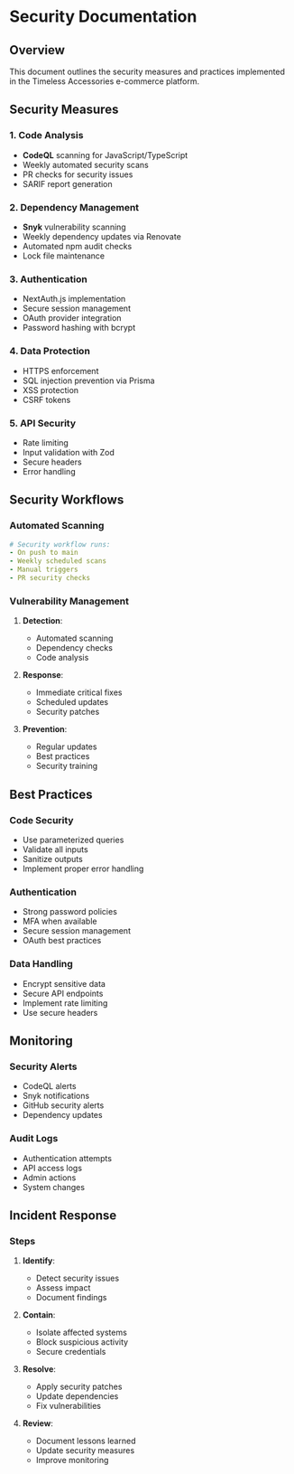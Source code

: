 # Security Documentation

## Overview
This document outlines the security measures and practices implemented in the Timeless Accessories e-commerce platform.

## Security Measures

### 1. Code Analysis
- **CodeQL** scanning for JavaScript/TypeScript
- Weekly automated security scans
- PR checks for security issues
- SARIF report generation

### 2. Dependency Management
- **Snyk** vulnerability scanning
- Weekly dependency updates via Renovate
- Automated npm audit checks
- Lock file maintenance

### 3. Authentication
- NextAuth.js implementation
- Secure session management
- OAuth provider integration
- Password hashing with bcrypt

### 4. Data Protection
- HTTPS enforcement
- SQL injection prevention via Prisma
- XSS protection
- CSRF tokens

### 5. API Security
- Rate limiting
- Input validation with Zod
- Secure headers
- Error handling

## Security Workflows

### Automated Scanning
```yaml
# Security workflow runs:
- On push to main
- Weekly scheduled scans
- Manual triggers
- PR security checks
```

### Vulnerability Management
1. **Detection**:
   - Automated scanning
   - Dependency checks
   - Code analysis

2. **Response**:
   - Immediate critical fixes
   - Scheduled updates
   - Security patches

3. **Prevention**:
   - Regular updates
   - Best practices
   - Security training

## Best Practices

### Code Security
- Use parameterized queries
- Validate all inputs
- Sanitize outputs
- Implement proper error handling

### Authentication
- Strong password policies
- MFA when available
- Secure session management
- OAuth best practices

### Data Handling
- Encrypt sensitive data
- Secure API endpoints
- Implement rate limiting
- Use secure headers

## Monitoring

### Security Alerts
- CodeQL alerts
- Snyk notifications
- GitHub security alerts
- Dependency updates

### Audit Logs
- Authentication attempts
- API access logs
- Admin actions
- System changes

## Incident Response

### Steps
1. **Identify**:
   - Detect security issues
   - Assess impact
   - Document findings

2. **Contain**:
   - Isolate affected systems
   - Block suspicious activity
   - Secure credentials

3. **Resolve**:
   - Apply security patches
   - Update dependencies
   - Fix vulnerabilities

4. **Review**:
   - Document lessons learned
   - Update security measures
   - Improve monitoring 